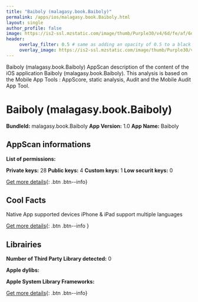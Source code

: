 ```yaml
---
title: "Baiboly (malagasy.book.Baiboly)"
permalink: /apps/ios/malagasy.book.Baiboly.html
layout: single
author_profile: false
image: https://is2-ssl.mzstatic.com/image/thumb/Purple30/v4/6d/fe/af/6dfeaf95-dc05-a8e9-d1f4-8d00e4615bac/pr_source.png/512x512bb.jpg
header: 
     overlay_filter: 0.5 # same as adding an opacity of 0.5 to a black background
     overlay_image: https://is2-ssl.mzstatic.com/image/thumb/Purple30/v4/6d/fe/af/6dfeaf95-dc05-a8e9-d1f4-8d00e4615bac/pr_source.png/512x512bb.jpg
---
```

Baiboly (malagasy.book.Baiboly) AppScan description of the content of the iOS application Baiboly (malagasy.book.Baiboly). This analysis is based on the Mobile App Tools : AppScore, static analysis, Audit and the Mobile Audit App Tool.

# Baiboly (malagasy.book.Baiboly)

**BundleId:** malagasy.book.Baiboly
**App Version:** 1.0
**App Name:** Baiboly


## AppScan informations 

**List of permissions:** 
  
  
**Private keys:** 28
**Public keys:** 4
**Custom keys:** 1
**Low securit keys:** 0
  
[Get more details](/pricing.html){: .btn .btn--info}

## Cool Facts

Native App
supported devices iPhone & iPad
support multiple languages
  
[Get more details](/pricing.html){: .btn .btn--info }

## Librairies 
**Number of Third Party Library detected:** 0


**Apple dylibs:**


**Apple System Library Frameworks:**


  
[Get more details](/pricing.html){: .btn .btn--info}

